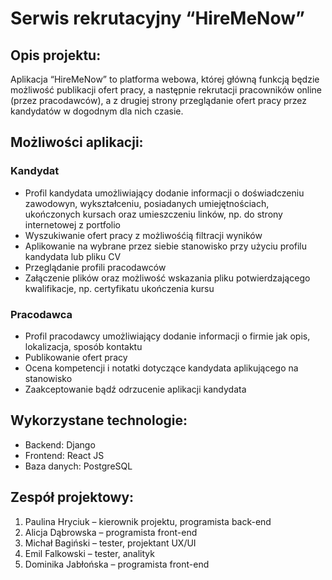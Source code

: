 # Serwis rekrutacyjny “HireMeNow”
## Opis projektu:

Aplikacja “HireMeNow” to platforma webowa, której główną funkcją będzie możliwość publikacji ofert pracy, a następnie rekrutacji pracowników online (przez pracodawców), a z drugiej strony przeglądanie ofert pracy przez kandydatów w dogodnym dla nich czasie.

## Możliwości aplikacji:
### Kandydat
* Profil kandydata umożliwiający dodanie informacji o doświadczeniu zawodowyn, wykształceniu, posiadanych umiejętnościach, ukończonych kursach oraz umieszczeniu linków, np. do strony internetowej z portfolio
* Wyszukiwanie ofert pracy z możliwośćią filtracji wyników
* Aplikowanie na wybrane przez siebie stanowisko przy użyciu profilu kandydata lub pliku CV
* Przeglądanie profili pracodawców
* Załączenie plików oraz możliwość wskazania pliku potwierdzającego kwalifikacje, np. certyfikatu ukończenia kursu

### Pracodawca
* Profil pracodawcy umożliwiający dodanie informacji o firmie jak opis, lokalizacja, sposób kontaktu
* Publikowanie ofert pracy
* Ocena kompetencji i notatki dotyczące kandydata aplikującego na stanowisko
* Zaakceptowanie bądź odrzucenie aplikacji kandydata

## Wykorzystane technologie: 
* Backend: Django
* Frontend: React JS
* Baza danych: PostgreSQL

## Zespół projektowy:
1. Paulina Hryciuk – kierownik projektu, programista back-end 
2. Alicja Dąbrowska – programista front-end 
3. Michał Bagiński – tester, projektant UX/UI
4. Emil Falkowski – tester, analityk
5. Dominika Jabłońska – programista front-end 
